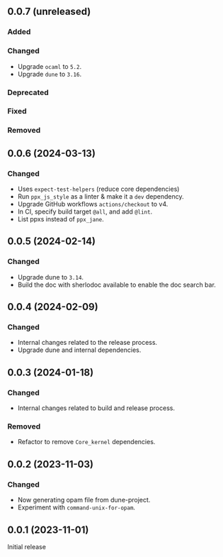 ## 0.0.7 (unreleased)

### Added

### Changed

- Upgrade `ocaml` to `5.2`.
- Upgrade `dune` to `3.16`.

### Deprecated

### Fixed

### Removed

## 0.0.6 (2024-03-13)

### Changed

- Uses `expect-test-helpers` (reduce core dependencies)
- Run `ppx_js_style` as a linter & make it a `dev` dependency.
- Upgrade GitHub workflows `actions/checkout` to v4.
- In CI, specify build target `@all`, and add `@lint`.
- List ppxs instead of `ppx_jane`.

## 0.0.5 (2024-02-14)

### Changed

- Upgrade dune to `3.14`.
- Build the doc with sherlodoc available to enable the doc search bar.

## 0.0.4 (2024-02-09)

### Changed

- Internal changes related to the release process.
- Upgrade dune and internal dependencies.

## 0.0.3 (2024-01-18)

### Changed

- Internal changes related to build and release process.

### Removed

- Refactor to remove `Core_kernel` dependencies.

## 0.0.2 (2023-11-03)

### Changed

- Now generating opam file from dune-project.
- Experiment with `command-unix-for-opam`.

## 0.0.1 (2023-11-01)

Initial release

